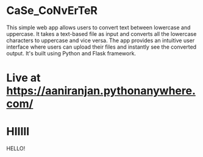 # CaSe_CoNvErTeR
This simple web app allows users to convert text between lowercase and uppercase. It takes a text-based file as input and converts all the lowercase characters to uppercase and vice versa. The app provides an intuitive user interface where users can upload their files and instantly see the converted output. It's built using Python and Flask framework.
# Live at https://aaniranjan.pythonanywhere.com/

# HIIIII
HELLO!